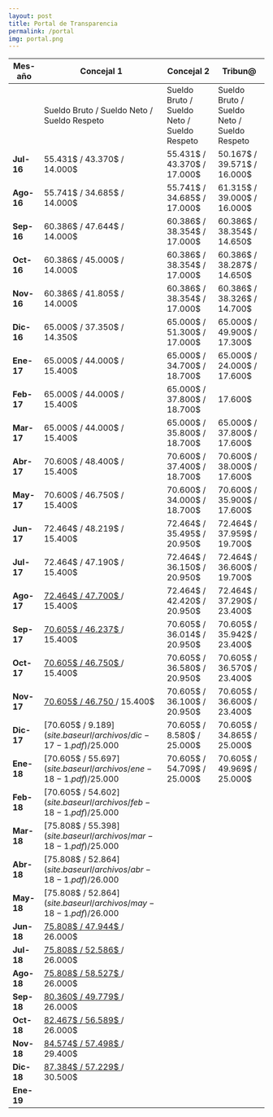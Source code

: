 ```yaml
---
layout: post
title: Portal de Transparencia
permalink: /portal
img: portal.png
---
```



| Mes-año                             | Concejal 1       | Concejal 2       | Tribun@          |
|-------------------------------------|------------------|------------------|------------------|
|                                     |Sueldo Bruto / Sueldo Neto / Sueldo Respeto | Sueldo Bruto / Sueldo Neto / Sueldo Respeto | Sueldo Bruto / Sueldo Neto / Sueldo Respeto |         
| __Jul-16__                              |55.431$ / 43.370$ / 14.000$  | 55.431$ / 43.370$ / 17.000$ | 50.167$ / 39.571$ / 16.000$  |
| __Ago-16__                              |55.741$ / 34.685$ / 14.000$  | 55.741$ / 34.685$ / 17.000$ | 61.315$ / 39.000$ / 16.000$  |
| __Sep-16__                              |60.386$ / 47.644$ / 14.000$  | 60.386$ / 38.354$ / 17.000$ | 60.386$ / 38.354$ / 14.650$  |
| __Oct- 16__                              |60.386$ / 45.000$ /  14.000$ | 60.386$ / 38.354$ / 17.000$ | 60.386$ / 38.287$ / 14.650$  |
| __Nov- 16__                              |60.386$ / 41.805$ /  14.000$ | 60.386$ / 38.354$ / 17.000$ | 60.386$ / 38.326$ / 14.700$  |
| __Dic- 16__                              |65.000$ / 37.350$ /  14.350$ | 65.000$ / 51.300$  / 17.000$ |65.000$  / 49.900$ / 17.300$  |
| __Ene- 17__                              |65.000$  / 44.000$ / 15.400$ | 65.000$ / 34.700$  / 18.700$ |65.000$  / 24.000$ / 17.600$  |
| __Feb- 17__                              |65.000$  / 44.000$ / 15.400$ | 65.000$ / 37.800$  / 18.700$ |              17.600$ |
| __Mar- 17__                              |65.000$  / 44.000$ / 15.400$ | 65.000$ / 35.800$  / 18.700$ | 65.000$ / 37.800$ / 17.600$ |
| __Abr- 17__                              |70.600$ / 48.400$  / 15.400$ | 70.600$ / 37.400$  / 18.700$ | 70.600$ / 38.000$ / 17.600$ |
| __May- 17__                              |70.600$ / 46.750$  / 15.400$ | 70.600$ / 34.000$  / 18.700$ | 70.600$ / 35.900$ / 17.600$ |
| __Jun- 17__                              |72.464$ / 48.219$ / 15.400$  |72.464$ / 35.495$  / 20.950$  |72.464$ /  37.959$ / 19.700$ |
| __Jul- 17__                              |72.464$ / 47.190$ / 15.400$  |72.464$ / 36.150$  / 20.950$  |72.464$ / 36.600$ / 19.700$  |
| __Ago- 17__                              |[72.464$ / 47.700$ ]({{site.baseurl}}/archivos/ago-17-1.pdf) / 15.400$  |72.464$ / 42.420$  / 20.950$  |72.464$ / 37.290$ / 23.400$  |
| __Sep- 17__                              |[70.605$ / 46.237$ ]({{site.baseurl}}/archivos/sep-17-1.pdf) / 15.400$ | 70.605$ / 36.014$  / 20.950$ |70.605$  / 35.942$ / 23.400$  |
| __Oct- 17__                              |[70.605$ / 46.750$ ]({{site.baseurl}}/archivos/oct-17-1.pdf) / 15.400$ | 70.605$ / 36.580$  / 20.950$ |70.605$  / 36.570$ / 23.400$ |
| __Nov- 17__                              |[70.605$ / 46.750 ]({{site.baseurl}}/archivos/nov-17-1.pdf) / 15.400$  |70.605$ / 36.100$  / 20.950$ |70.605$  / 36.600$ / 23.400$|      
| __Dic- 17__                            |[70.605$ / 9.189$]({{site.baseurl}}/archivos/dic-17-1.pdf) / 25.000$   |70.605$ / 8.580$  / 25.000$   |70.605$ / 34.865$  / 25.000$ |
| __Ene- 18__                              |  [70.605$ / 55.697$]({{site.baseurl}}/archivos/ene-18-1.pdf) / 25.000$  |70.605$ / 54.709$ / 25.000$  |70.605$ / 49.969$  / 25.000$ |
| __Feb- 18__                              | [70.605$ / 54.602$]({{site.baseurl}}/archivos/feb-18-1.pdf) / 25.000$|                  |                  |
| __Mar- 18__                              | [75.808$ / 55.398$]({{site.baseurl}}/archivos/mar-18-1.pdf) / 25.000$ |                  |                  |
| __Abr- 18__                              | [75.808$ / 52.864$]({{site.baseurl}}/archivos/abr-18-1.pdf) / 26.000$ |                  |                  |
| __May- 18__                              |[75.808$ / 52.864$]({{site.baseurl}}/archivos/may-18-1.pdf) / 26.000$ |                  |                  |
| __Jun- 18__                              |[75.808$ / 47.944$ ]({{site.baseurl}}/archivos/jun-18-1.pdf) / 26.000$ |                  |                  |
| __Jul- 18__                              | [75.808$ / 52.586$ ]({{site.baseurl}}/archivos/jul-18-1.pdf) / 26.000$ |                  |                  |
| __Ago- 18__                              | [75.808$ / 58.527$ ]({{site.baseurl}}/archivos/ago-18-1.pdf) / 26.000$ |                  |                  |
| __Sep- 18__                              | [80.360$ / 49.779$ ]({{site.baseurl}}/archivos/sep-18-1.pdf) / 26.000$ |                  |                  |
| __Oct- 18__                              | [82.467$ / 56.589$ ]({{site.baseurl}}/archivos/oct-18-1.pdf) / 26.000$ |                  |                  |
| __Nov- 18__                              | [84.574$ / 57.498$ ]({{site.baseurl}}/archivos/nov-18-1.pdf) / 29.400$ |                  |                  |
| __Dic- 18__                              | [87.384$ / 57.229$ ]({{site.baseurl}}/archivos/dic-18-1.pdf) / 30.500$ |                  |                  |
| __Ene- 19__                              |  |                  |                  |
